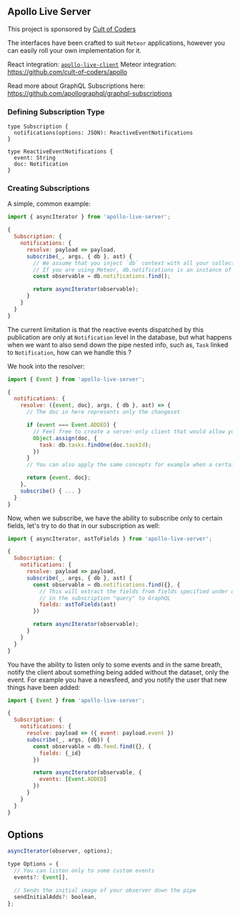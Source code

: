 ## Apollo Live Server

This project is sponsored by [Cult of Coders](https://www.cultofcoders.com)

The interfaces have been crafted to suit `Meteor` applications, however you can easily roll your own implementation for it.

React integration: [`apollo-live-client`](https://github.com/cult-of-coders/apollo-live-client)
Meteor integration: https://github.com/cult-of-coders/apollo

Read more about GraphQL Subscriptions here: https://github.com/apollographql/graphql-subscriptions

### Defining Subscription Type

```gql
type Subscription {
  notifications(options: JSON): ReactiveEventNotifications
}

type ReactiveEventNotifications {
  event: String
  doc: Notification
}
```

### Creating Subscriptions

A simple, common example:

```js
import { asyncIterator } from 'apollo-live-server';

{
  Subscription: {
    notifications: {
      resolve: payload => payload,
      subscribe(_, args, { db }, ast) {
        // We assume that you inject `db` context with all your collections
        // If you are using Meteor, db.notifications is an instance of Mongo.Collection
        const observable = db.notifications.find();

        return asyncIterator(observable);
      }
    }
  }
}
```

The current limitation is that the reactive events dispatched by this publication are only at `Notification` level
in the database, but what happens when we want to also send down the pipe nested info, such as, `Task` linked to `Notification`, how can we handle this ?

We hook into the resolver:

```js
import { Event } from 'apollo-live-server';

{
  notifications: {
    resolve: ({event, doc}, args, { db }, ast) => {
      // The doc in here represents only the changeset

      if (event === Event.ADDED) {
        // Feel free to create a server-only client that would allow you to do an actual GraphQL request
        Object.assign(doc, {
          task: db.tasks.findOne(doc.taskId);
        })
      }
      // You can also apply the same concepts for example when a certain relation is changing.

      return {event, doc};
    },
    subscribe() { ... }
  }
}
```

Now, when we subscribe, we have the ability to subscribe only to certain fields, let's try to do that in our subscription as well:

```js
import { asyncIterator, astToFields } from 'apollo-live-server';

{
  Subscription: {
    notifications: {
      resolve: payload => payload,
      subscribe(_, args, { db }, ast) {
        const observable = db.notifications.find({}, {
          // This will extract the fields from fields specified under doc
          // in the subscription "query" to GraphQL
          fields: astToFields(ast)
        })

        return asyncIterator(observable);
      }
    }
  }
}
```

You have the ability to listen only to some events and in the same breath, notify the client about something being added without the dataset, only the event. For example you have a newsfeed, and you notify the user that new things have been added:

```js
import { Event } from 'apollo-live-server';

{
  Subscription: {
    notifications: {
      resolve: payload => ({ event: payload.event })
      subscribe(_, args, {db}) {
        const observable = db.feed.find({}, {
          fields: {_id}
        })

        return asyncIterator(observable, {
          events: [Event.ADDED]
        })
      }
    }
  }
}
```

## Options

```js
asyncIterator(observer, options);
```

```js
type Options = {
  // You can listen only to some custom events
  events?: Event[],

  // Sends the initial image of your observer down the pipe
  sendInitialAdds?: boolean,
};
```
